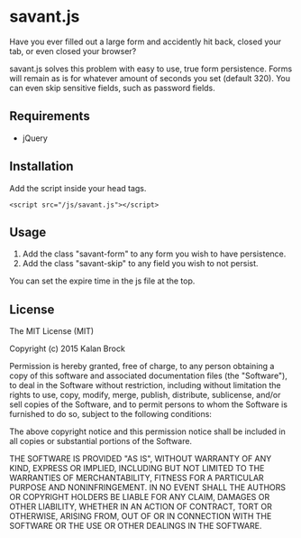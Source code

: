 # savant.js

Have you ever filled out a large form and accidently hit back, closed your tab, or even closed your browser?

savant.js solves this problem with easy to use, true form persistence.  Forms will remain as is for whatever amount of seconds you set (default 320).  You can even skip sensitive fields, such as password fields.

## Requirements

- jQuery

## Installation

Add the script inside your head tags.

```
<script src="/js/savant.js"></script>
```

## Usage

1.  Add the class "savant-form" to any form you wish to have persistence.
2.  Add the class "savant-skip" to any field you wish to not persist.

You can set the expire time in the js file at the top.


## License

The MIT License (MIT)

Copyright (c) 2015 Kalan Brock

Permission is hereby granted, free of charge, to any person obtaining a copy
of this software and associated documentation files (the "Software"), to deal
in the Software without restriction, including without limitation the rights
to use, copy, modify, merge, publish, distribute, sublicense, and/or sell
copies of the Software, and to permit persons to whom the Software is
furnished to do so, subject to the following conditions:

The above copyright notice and this permission notice shall be included in
all copies or substantial portions of the Software.

THE SOFTWARE IS PROVIDED "AS IS", WITHOUT WARRANTY OF ANY KIND, EXPRESS OR
IMPLIED, INCLUDING BUT NOT LIMITED TO THE WARRANTIES OF MERCHANTABILITY,
FITNESS FOR A PARTICULAR PURPOSE AND NONINFRINGEMENT. IN NO EVENT SHALL THE
AUTHORS OR COPYRIGHT HOLDERS BE LIABLE FOR ANY CLAIM, DAMAGES OR OTHER
LIABILITY, WHETHER IN AN ACTION OF CONTRACT, TORT OR OTHERWISE, ARISING FROM,
OUT OF OR IN CONNECTION WITH THE SOFTWARE OR THE USE OR OTHER DEALINGS IN
THE SOFTWARE.


